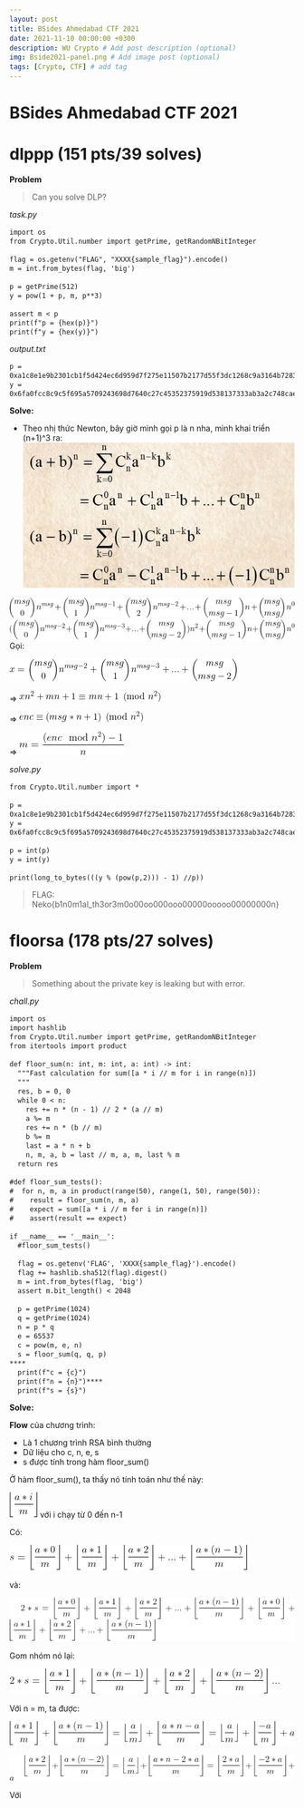 ```yaml
---
layout: post
title: BSides Ahmedabad CTF 2021
date: 2021-11-10 00:00:00 +0300
description: WU Crypto # Add post description (optional)
img: Bside2021-panel.png # Add image post (optional)
tags: [Crypto, CTF] # add tag
---
```



# **BSides Ahmedabad CTF 2021**

# **dlppp** (151 pts/39 solves)

**Problem**

> Can you solve DLP?

*task.py*

```
import os
from Crypto.Util.number import getPrime, getRandomNBitInteger

flag = os.getenv("FLAG", "XXXX{sample_flag}").encode()
m = int.from_bytes(flag, 'big')

p = getPrime(512)
y = pow(1 + p, m, p**3)

assert m < p
print(f"p = {hex(p)}")
print(f"y = {hex(y)}")
```

*output.txt*

```
p = 0xa1c8e1e9b2301cb1f5d424ec6d959d7f275e11507b2177d55f3dc1268c9a3164b72832f362975023f09623814f80fe0ffad179d0e51c40b8a1f882d1f5f28e71
y = 0x6fa0fcc8c9c5f695a5709243698d7640c27c45352375919d538137333ab3a2c748cae5e7c1294d6ffc4007476f6fec6421c992f9fe1919b381306300caa2260953e48f2ec0de7b8c6417faa42001a748b1b367f5211095ddd6bf4e681f7e7ad787e0a7f562f6f0307d6a8d7e8d18cd59bd7572f0c4f430f0fd4fc61503b203f3bcd6dd0b0f84bbdbd42126d95b525fe77e4be62c6dbd083dbcaa284b20a9ea6faf9cbaf20dd88b0180417c9021fa1dcb52b2348c4376bd6b9b38a6c860086af
```

**Solve:**

- Theo nhị thức Newton, bây giờ mình gọi p là n nha, mình khai triển (n+1)^3 ra:
![image.png](/assets/img/Bside2021/Newton.png)

![image.png](/assets/img/Bside2021/1.png)
![image.png](/assets/img/Bside2021/2.png)
Gọi:

![image.png](/assets/img/Bside2021/3.png)

=>
![image.png](/assets/img/Bside2021/4.png)

=> 
![image.png](/assets/img/Bside2021/5.png)

=>
![image.png](/assets/img/Bside2021/6.png)


*solve.py*
```
from Crypto.Util.number import *

p = 0xa1c8e1e9b2301cb1f5d424ec6d959d7f275e11507b2177d55f3dc1268c9a3164b72832f362975023f09623814f80fe0ffad179d0e51c40b8a1f882d1f5f28e71
y = 0x6fa0fcc8c9c5f695a5709243698d7640c27c45352375919d538137333ab3a2c748cae5e7c1294d6ffc4007476f6fec6421c992f9fe1919b381306300caa2260953e48f2ec0de7b8c6417faa42001a748b1b367f5211095ddd6bf4e681f7e7ad787e0a7f562f6f0307d6a8d7e8d18cd59bd7572f0c4f430f0fd4fc61503b203f3bcd6dd0b0f84bbdbd42126d95b525fe77e4be62c6dbd083dbcaa284b20a9ea6faf9cbaf20dd88b0180417c9021fa1dcb52b2348c4376bd6b9b38a6c860086af

p = int(p)
y = int(y)

print(long_to_bytes(((y % (pow(p,2))) - 1) //p))
```

> FLAG: Neko{b1n0m1al_th3or3m0o00oo000ooo00000ooooo00000000n}

# **floorsa** (178 pts/27 solves)

**Problem**

> Something about the private key is leaking but with error.

*chall.py*

```
import os
import hashlib
from Crypto.Util.number import getPrime, getRandomNBitInteger
from itertools import product

def floor_sum(n: int, m: int, a: int) -> int:
  """Fast calculation for sum([a * i // m for i in range(n)])
  """
  res, b = 0, 0
  while 0 < n:
    res += n * (n - 1) // 2 * (a // m)
    a %= m
    res += n * (b // m)
    b %= m
    last = a * n + b
    n, m, a, b = last // m, a, m, last % m
  return res

#def floor_sum_tests():
#  for n, m, a in product(range(50), range(1, 50), range(50)):
#    result = floor_sum(n, m, a) 
#    expect = sum([a * i // m for i in range(n)])
#    assert(result == expect)

if __name__ == '__main__':
  #floor_sum_tests()

  flag = os.getenv('FLAG', 'XXXX{sample_flag}').encode()
  flag += hashlib.sha512(flag).digest()
  m = int.from_bytes(flag, 'big')
  assert m.bit_length() < 2048

  p = getPrime(1024)
  q = getPrime(1024)
  n = p * q
  e = 65537
  c = pow(m, e, n)
  s = floor_sum(q, q, p)
****
  print(f"c = {c}")
  print(f"n = {n}")****
  print(f"s = {s}")
```

**Solve:**

**Flow** của chương trình:
- Là 1 chương trình RSA bình thường
- Dữ liệu cho c, n, e, s
- s được tính trong hàm floor_sum()

Ở hàm floor_sum(), ta thấy nó tính toán như thế này:

![image.png](/assets/img/Bside2021/7.png) với i chạy từ 0 đến n-1

Có:

![image.png](/assets/img/Bside2021/8.png)

và:

![image.png](/assets/img/Bside2021/9.png)

Gom nhóm nó lại:

![image.png](/assets/img/Bside2021/10.png)

Với n = m, ta được:

![image.png](/assets/img/Bside2021/11.png)

![image.png](/assets/img/Bside2021/12.png)

Với 
